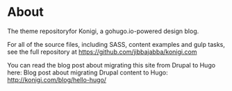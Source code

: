 # About
The theme repositoryfor Konigi, a gohugo.io-powered design blog.

For all of the source files, including SASS, content examples and gulp tasks, see the full repository at https://github.com/jibbajabba/konigi.com

You can read the blog post about migrating this site from Drupal to Hugo here: Blog post about migrating Drupal content to Hugo: http://konigi.com/blog/hello-hugo/
